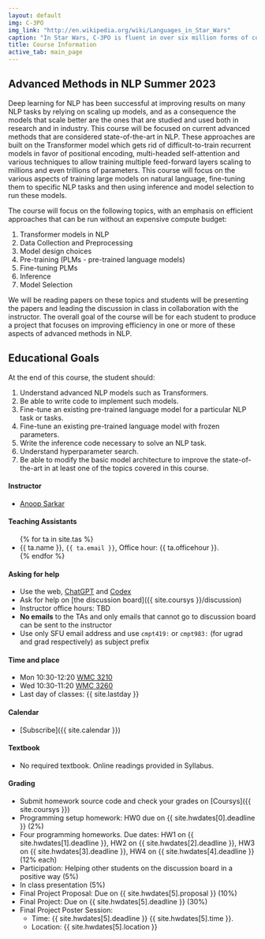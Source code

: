 ```yaml
---
layout: default
img: C-3PO
img_link: "http://en.wikipedia.org/wiki/Languages_in_Star_Wars"
caption: "In Star Wars, C-3PO is fluent in over six million forms of communication."
title: Course Information
active_tab: main_page 
---
```


## Advanced Methods in NLP <span class="text-muted">Summer 2023</span>

Deep learning for NLP has been successful at improving results on
many NLP tasks by relying on scaling up models, and as a consequence
the models that scale better are the ones that are studied and used
both in research and in industry. This course will be focused on
current advanced methods that are considered state-of-the-art in
NLP. These approaches are built on the Transformer model which gets
rid of difficult-to-train recurrent models in favor of positional
encoding, multi-headed self-attention and various techniques to
allow training multiple feed-forward layers scaling to millions and
even trillions of parameters. This course will focus on the various
aspects of training large models on natural language, fine-tuning
them to specific NLP tasks and then using inference and model
selection to run these models.

The course will focus on the following topics, with an emphasis on
efficient approaches that can be run without an expensive compute
budget:

1. Transformer models in NLP
1. Data Collection and Preprocessing
1. Model design choices
1. Pre-training (PLMs - pre-trained language models)
1. Fine-tuning PLMs
1. Inference
1. Model Selection

We will be reading papers on these topics and students will be
presenting the papers and leading the discussion in class in
collaboration with the instructor. The overall goal of the course
will be for each student to produce a project that focuses on
improving efficiency in one or more of these aspects of advanced
methods in NLP.

## Educational Goals

At the end of this course, the student should:

1. Understand advanced NLP models such as Transformers.
1. Be able to write code to implement such models.
1. Fine-tune an existing pre-trained language model for a particular
   NLP task or tasks.
1. Fine-tune an existing pre-trained language model with frozen
   parameters.
1. Write the inference code necessary to solve an NLP task.
1. Understand hyperparameter search.
1. Be able to modify the basic model architecture to improve the
   state-of-the-art in at least one of the topics covered in this
   course.

#### Instructor
* [Anoop Sarkar](http://anoopsarkar.github.io) 

#### Teaching Assistants
<ul>
{% for ta in site.tas %}
<li>{{ ta.name }}, <code>{{ ta.email }}</code>, Office hour: {{ ta.officehour }}.</li>
{% endfor %}
</ul>

#### Asking for help
* Use the web, [ChatGPT](https://chat.openai.com) and [Codex](https://platform.openai.com/docs/guides/code)
* Ask for help on [the discussion board]({{ site.coursys }}/discussion)
* Instructor office hours: TBD
* <b>No emails</b> to the TAs and only emails that cannot go to discussion board can be sent to the instructor
* Use only SFU email address and use `cmpt419:` or `cmpt983:` (for ugrad and grad respectively) as subject prefix

#### Time and place
* Mon 10:30-12:20 [WMC 3210](http://www.sfu.ca/campuses/maps-and-directions/burnaby-map.html) 
* Wed 10:30-11:20 [WMC 3260](http://www.sfu.ca/campuses/maps-and-directions/burnaby-map.html)
* Last day of classes: {{ site.lastday }}

#### Calendar
* [Subscribe]({{ site.calendar }})

#### Textbook
* No required textbook. Online readings provided in Syllabus.

#### Grading
* Submit homework source code and check your grades on [Coursys]({{ site.coursys }})
* Programming setup homework: HW0 due on {{ site.hwdates[0].deadline }} (2%)
* Four programming homeworks. Due dates: HW1 on {{ site.hwdates[1].deadline }}, HW2 on {{ site.hwdates[2].deadline }}, HW3 on {{ site.hwdates[3].deadline }}, HW4 on {{ site.hwdates[4].deadline }} (12% each)
* Participation: Helping other students on the discussion board in a positive way (5%)
* In class presentation (5%)
* Final Project Proposal: Due on {{ site.hwdates[5].proposal }} (10%)
* Final Project: Due on {{ site.hwdates[5].deadline }} (30%)
* Final Project Poster Session:
    * Time: {{ site.hwdates[5].deadline }} {{ site.hwdates[5].time }}. 
    * Location: {{ site.hwdates[5].location }}
